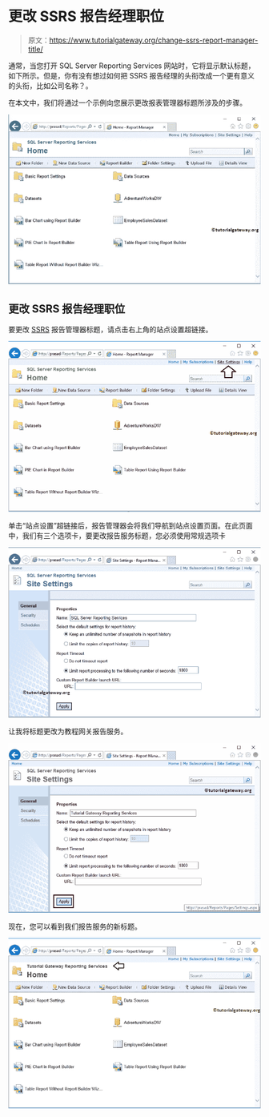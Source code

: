 # 更改 SSRS 报告经理职位

> 原文：<https://www.tutorialgateway.org/change-ssrs-report-manager-title/>

通常，当您打开 SQL Server Reporting Services 网站时，它将显示默认标题，如下所示。但是，你有没有想过如何把 SSRS 报告经理的头衔改成一个更有意义的头衔，比如公司名称？。

在本文中，我们将通过一个示例向您展示更改报表管理器标题所涉及的步骤。

![Change SSRS Report Manager Title 1](img/84398c48683b2c7ebc06f3534860364d.png)

## 更改 SSRS 报告经理职位

要更改 [SSRS](https://www.tutorialgateway.org/ssrs/) 报告管理器标题，请点击右上角的站点设置超链接。

![Change SSRS Report Manager Title 2](img/8c24d9e411cc52e5b42a844d39e20115.png)

单击“站点设置”超链接后，报告管理器会将我们导航到站点设置页面。在此页面中，我们有三个选项卡，要更改报告服务标题，您必须使用常规选项卡

![Change SSRS Report Manager Title 3](img/60aaae3615b9ac0cb603fd8cb655acec.png)

让我将标题更改为教程网关报告服务。

![Change SSRS Report Manager Title 4](img/fa562be4454723c7d8920e26efdba425.png)

现在，您可以看到我们报告服务的新标题。

![Change SSRS Report Manager Title 5](img/3179f4ac3fea21e8d026fd3155ee091b.png)